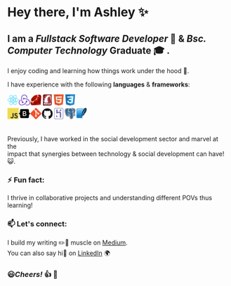 # Hey there, I'm Ashley :sparkles: 

## I am a  _**Fullstack Software Developer**_ :blossom: &  _**Bsc. Computer Technology**_  Graduate :mortar_board: .<br/>
I enjoy coding and learning how things work under the hood :wrench:.<br/>

I have experience with the following **languages** & **frameworks**: <br/>

<img align="left" alt="React" width="26px" src="https://raw.githubusercontent.com/devicons/devicon/master/icons/react/react-original.svg" />

<img align="left" alt="Redux" width="26px" src="https://raw.githubusercontent.com/devicons/devicon/master/icons/redux/redux-original.svg" />

<img align="left" alt="Ruby" width="26px" src="https://raw.githubusercontent.com/devicons/devicon/master/icons/ruby/ruby-original.svg" />

<img align="left" alt="Rails" width="26px" src="https://raw.githubusercontent.com/devicons/devicon/master/icons/rails/rails-original-wordmark.svg" />

<img align="left" alt="HTML" width="26px" src="https://raw.githubusercontent.com/devicons/devicon/master/icons/html5/html5-original.svg" />

<img align="left" alt="CSS" width="26px" src="https://raw.githubusercontent.com/devicons/devicon/master/icons/css3/css3-original.svg" /> <br />

<img align="left" alt="JavaScript" width="26px" src="https://raw.githubusercontent.com/devicons/devicon/master/icons/javascript/javascript-original.svg" />

<img align="left" alt="Bootstrap" width="26px" src="https://raw.githubusercontent.com/devicons/devicon/master/icons/bootstrap/bootstrap-plain.svg" />

<img align="left" alt="Git" width="26px" src="https://raw.githubusercontent.com/devicons/devicon/master/icons/git/git-original.svg" />

<img align="left" alt="GitHub" width="26px" src="https://raw.githubusercontent.com/devicons/devicon/master/icons/github/github-original.svg" />

<img align="left" alt="Heroku" width="26px" src="https://raw.githubusercontent.com/devicons/devicon/master/icons/heroku/heroku-original.svg" />

<img align="left" alt="Postgres" width="26px" src="https://raw.githubusercontent.com/devicons/devicon/master/icons/postgresql/postgresql-original.svg" />

<img align="left" alt="SQLite3" width="26px" src="https://raw.githubusercontent.com/devicons/devicon/master/icons/sqlite/sqlite-original.svg" /> <br />

<!-- Create on a new line -->

<br />

Previously, I have worked in the social development sector and marvel at the <br /> impact that synergies between technology & social development can have!:smiley_cat:.
<br/>

### ⚡ Fun fact:
I thrive in collaborative projects and understanding different POVs thus learning!

### 📫 Let's connect: <br/>
I build my writing :pencil2::page_with_curl: muscle on [Medium](https://medium.com/@ashnjoroge).<br/>
You can also say hi:wave: on [LinkedIn](https://www.linkedin.com/in/ashley-njeri-njoroge-404468187/) :earth_africa: 
<br/>

### :smiley:_Cheers!_ :+1: :star2:


<!--
**AshleyN2/AshleyN2** is a ✨ _special_ ✨ repository because its `README.md` (this file) appears on your GitHub profile.

Here are some ideas to get you started:

- 🔭 I’m currently working on ...
- 🌱 I’m currently learning ...
- 👯 I’m looking to collaborate on ...
- 🤔 I’m looking for help with ...
- 💬 Ask me about ...
- 📫 How to reach me: ...
- 😄 Pronouns: ...
- ⚡ Fun fact: ...
-->
